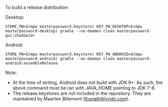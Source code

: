 To build a release distribution:

Desktop:

    STORE_PW=$(mpw masterpassword.keystore) KEY_PW_DESKTOP=$(mpw masterpassword-desktop) gradle --no-daemon clean masterpassword-gui:shadowJar

Android:

    STORE_PW=$(mpw masterpassword.keystore) KEY_PW_ANDROID=$(mpw masterpassword-android) gradle --no-daemon clean masterpassword-android:assembleRelease


Note:

 - At the time of writing, Android does not build with JDK 9+.  As such, the above command must be ran with JAVA_HOME pointing to JDK 7-8.
 - The release keystores are not included in the repository.  They are maintained by Maarten Billemont (lhunath@lyndir.com).
